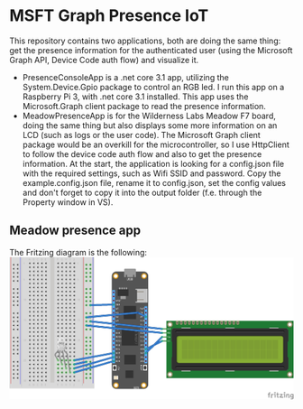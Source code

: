 # MSFT Graph Presence IoT

This repository contains two applications, both are doing the same thing: get the presence information for the authenticated user (using the Microsoft Graph API, Device Code auth flow) and visualize it.
- PresenceConsoleApp is a .net core 3.1 app, utilizing the System.Device.Gpio package to control an RGB led. I run this app on a Raspberry Pi 3, with .net core 3.1 installed. This app uses the Microsoft.Graph client package to read the presence information.
- MeadowPresenceApp is for the Wilderness Labs Meadow F7 board, doing the same thing but also displays some more information on an LCD (such as logs or the user code). The Microsoft Graph client package would be an overkill for the microcontroller, so I use HttpClient to follow the device code auth flow and also to get the presence information. At the start, the application is looking for a config.json file with the required settings, such as Wifi SSID and password. Copy the example.config.json file, rename it to config.json, set the config values and don't forget to copy it into the output folder (f.e. through the Property window in VS).

## Meadow presence app
The Fritzing diagram is the following:
![Meadow Fritzing](MeadowPresenceApp/Fritzing/MeadowPresence_bb.jpg)
